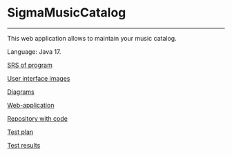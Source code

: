 # SigmaMusicCatalog
---

This web application allows to maintain your music catalog.

Language: Java 17.

[SRS of program](./Requirements/SRS.md) 

[User interface images](./Mockups)

[Diagrams](./Diagrams)

[Web-application](https://music-catalog-frontend.onrender.com/)

[Repository with code](https://github.com/fxynix/MusicCatalog)

[Test plan](./TestPlan.md)

[Test results](./TestResults.md)